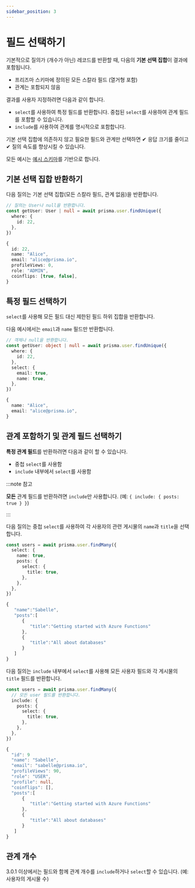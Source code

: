 ```yaml
---
sidebar_position: 3
---
```


# 필드 선택하기

기본적으로 질의가 (개수가 아닌) 레코드를 반환할 때, 다음의 **기본 선택 집합**이 결과에 포함됩니다.

- 프리즈마 스키마에 정의된 모든 스칼라 필드 (열거형 포함)
- 관계는 포함되지 않음

결과를 사용자 지정하려면 다음과 같이 합니다.

- `select`를 사용하여 특정 필드를 반환합니다. 중첩된 `select`를 사용하여 관계 필드를 포함할 수 있습니다.
- `include`를 사용하여 관계를 명시적으로 포함합니다.

기본 선택 집합에 의존하지 않고 필요한 필드와 관계만 선택하면 ✔ 응답 크기를 줄이고 ✔ 질의 속도를 향상시킬 수 있습니다.

모든 예시는 [예시 스키마](./example-schema.md)를 기반으로 합니다.

## 기본 선택 집합 반환하기

다음 질의는 기본 선택 집합(모든 스칼라 필드, 관계 없음)을 반환합니다.

```ts
// 질의는 User나 null을 반환합니다.
const getUser: User | null = await prisma.user.findUnique({
  where: {
    id: 22,
  },
})
```

```ts title="결과"
{
  id: 22,
  name: "Alice",
  email: "alice@prisma.io",
  profileViews: 0,
  role: "ADMIN",
  coinflips: [true, false],
}
```

## 특정 필드 선택하기

`select`를 사용해 모든 필드 대신 제한된 필드 하위 집합을 반환합니다.

다음 예시에서는 `email`과 `name` 필드만 반환합니다.

```ts
// 객체나 null을 반환합니다.
const getUser: object | null = await prisma.user.findUnique({
  where: {
    id: 22,
  },
  select: {
    email: true,
    name: true,
  },
})
```

```ts title="결과"
{
  name: "Alice",
  email: "alice@prisma.io",
}
```

## 관계 포함하기 및 관계 필드 선택하기

**특정 관계 필드**를 반환하려면 다음과 같이 할 수 있습니다.

- 중첩 `select`를 사용함
- `include` 내부에서 `select`를 사용함

:::note 참고

**모든** 관계 필드를 반환하려면 `include`만 사용합니다. (예: `{ include: { posts: true } }`)

:::

다음 질의는 중첩 `select`를 사용하여 각 사용자의 관련 게시물의 `name`과 `title`을 선택합니다.

```ts
const users = await prisma.user.findMany({
  select: {
    name: true,
    posts: {
      select: {
        title: true,
      },
    },
  },
})
```

```ts title="결과"
{
   "name":"Sabelle",
   "posts":[
      {
         "title":"Getting started with Azure Functions"
      },
      {
         "title":"All about databases"
      }
   ]
}
```

다음 질의는 `include` 내부에서 `select`를 사용해 모든 사용자 필드와 각 게시물의 `title` 필드를 반환합니다.

```ts
const users = await prisma.user.findMany({
  // 모든 user 필드를 반환합니다.
  include: {
    posts: {
      select: {
        title: true,
      },
    },
  },
})
```

```ts title="결과"
{
  "id": 9
  "name": "Sabelle",
  "email": "sabelle@prisma.io",
  "profileViews": 90,
  "role": "USER",
  "profile": null,
  "coinflips": [],
  "posts":[
      {
         "title":"Getting started with Azure Functions"
      },
      {
         "title":"All about databases"
      }
   ]
}
```

## 관계 개수

3.0.1 이상에서는 필드와 함께 관계 개수를 `include`하거나 `select`할 수 있습니다. (예: 사용자의 게시물 수)

